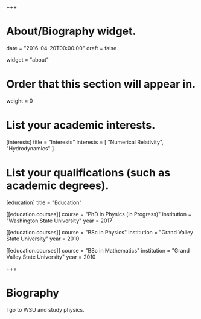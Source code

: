 +++
# About/Biography widget.

date = "2016-04-20T00:00:00"
draft = false

widget = "about"

# Order that this section will appear in.
weight = 0

# List your academic interests.
[interests]
  title = "Interests"
  interests = [
    "Numerical Relativity",
    "Hydrodynamics"
  ]

# List your qualifications (such as academic degrees).
[education]
  title = "Education"

[[education.courses]]
  course = "PhD in Physics (in Progress)"
  institution = "Washington State University"
  year = 2017

[[education.courses]]
  course = "BSc in Physics"
  institution = "Grand Valley State University"
  year = 2010

[[education.courses]]
  course = "BSc in Mathematics"
  institution = "Grand Valley State University"
  year = 2010
 
+++

# Biography

I go to WSU and study physics.
